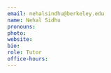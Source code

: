 ```yaml
---
email: nehalsindhu@berkeley.edu
name: Nehal Sidhu
pronouns: 
photo: 
website: 
bio: 
role: Tutor
office-hours: 
---
```

